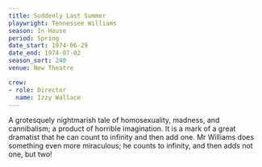 ```yaml
---
title: Suddenly Last Summer
playwright: Tennessee Williams
season: In House
period: Spring
date_start: 1974-06-29
date_end: 1974-07-02
season_sort: 240
venue: New Theatre

crew:
- role: Director
  name: Izzy Wallace
---
```


A grotesquely nightmarish tale of homosexuality, madness, and cannibalism; a product of horrible imagination. It is a mark of a great dramatist that he can count to infinity and then add one. Mr Williams does something even more miraculous; he counts to infinity, and then adds not one, but two!
